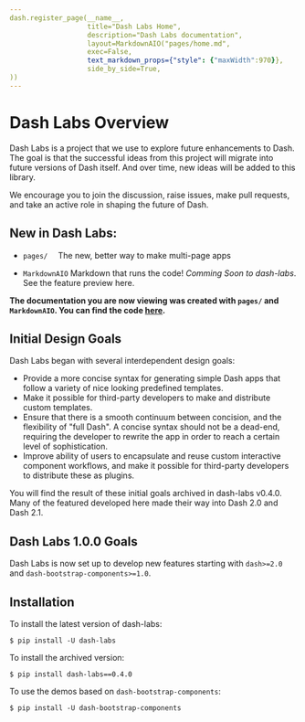 ```yaml
---
dash.register_page(__name__, 
                   title="Dash Labs Home",
                   description="Dash Labs documentation",
                   layout=MarkdownAIO("pages/home.md", 
                   exec=False, 
                   text_markdown_props={"style": {"maxWidth":970}},  
                   side_by_side=True,                   
))
---
```


# Dash Labs Overview
Dash Labs is a project that we use to explore future enhancements to Dash. The goal is that the successful ideas from this project will migrate into future versions of Dash itself. And over time, new ideas will be added to this library.

We encourage you to join the discussion, raise issues, make pull requests, and take an active role in shaping the future of Dash.


## New in Dash Labs:

- `pages/  ` The new, better way to make multi-page apps

- `MarkdownAIO`  Markdown that runs the code!  _Comming Soon to dash-labs_.  See the feature preview here.

__The documentation you are now viewing was created with `pages/` and `MarkdownAIO`. You can find the code [here]().__



## Initial Design Goals
Dash Labs began with several interdependent design goals:
 - Provide a more concise syntax for generating simple Dash apps that follow a variety of nice looking predefined templates.
 - Make it possible for third-party developers to make and distribute custom templates.
 - Ensure that there is a smooth continuum between concision, and the flexibility of "full Dash". A concise syntax should not be a dead-end, requiring the developer to rewrite the app in order to reach a certain level of sophistication.
 - Improve ability of users to encapsulate and reuse custom interactive component workflows, and make it possible for third-party developers to distribute these as plugins.  

You will find the result of these initial goals archived in dash-labs v0.4.0.  Many of the featured developed here made their way into Dash 2.0 and Dash 2.1.

## Dash Labs 1.0.0 Goals

Dash Labs is now set up to develop new features starting with `dash>=2.0` and `dash-bootstrap-components>=1.0`. 

## Installation
To install the latest version of dash-labs:

``` 
$ pip install -U dash-labs
```

To install the archived version:
```
$ pip install dash-labs==0.4.0
```

To use the demos  based on `dash-bootstrap-components`:

```
$ pip install -U dash-bootstrap-components 
```
 